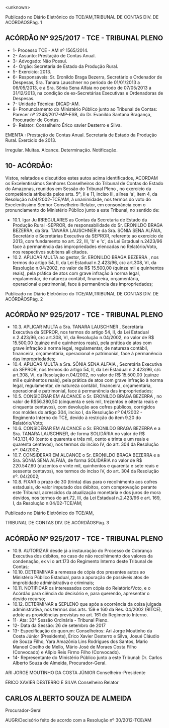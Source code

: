 &lt;unknown&gt;

Publicado  no  Diário Eletrônico do TCE/AM,TRIBUNAL DE CONTAS DIV. DE  ACÓRDÃOSPág. 1

## ACÓRDÃO Nº 925/2017 - TCE - TRIBUNAL PLENO

- 1- Processo TCE - AM nº 1565/2014.
- 2- Assunto: Prestação de Contas Anual.
- 3- Advogado: Não Possui.
- 4- Órgão: Secretaria de Estado da Produção Rural.
- 5- Exercício: 2013.
- 6- Responsáveis: Sr.  Eronildo  Braga  Bezerra,  Secretário  e  Ordenador  de  Despesas, Sra. Tanara Lauschner no período de 01/01/2013 a 06/05/2013, e a Sra. Sônia Sena Alfaia no período de 07/05/2013  a  31/12/2013,  na  condição  de  ex-Secretárias Executivas e Ordenadoras de Despesas.
- 7- Unidade Técnica: DICAD-AM.
- 8- Pronunciamento  do Ministério  Público  junto  ao Tribunal  de Contas: Parecer  nº 2248/2017-MP-ESB, do Dr. Evanildo Santana Bragança, Procurador de Contas.
- 9- Relator: Conselheiro Érico xavier Desterro e Silva.

EMENTA :  Prestação  de  Contas  Anual.  Secretaria de Estado da Produção Rural. Exercício de 2013.

Irregular. Multas. Alcance. Determinação. Notificação.

## 10-  ACÓRDÃO:

Vistos, relatados e discutidos estes autos acima identificados, ACORDAM os Excelentíssimos Senhores Conselheiros do Tribunal de Contas do Estado do Amazonas, reunidos em Sessão do Tribunal Pleno , no exercício da competência atribuída pelos arts. 5º, II e 11, inciso III, alínea 'a', item 4, da Resolução n.04/2002-TCE/AM, à unanimidade, nos termos do voto do Excelentíssimo Senhor Conselheiro-Relator, em consonância com o pronunciamento do Ministério Público junto a este Tribunal, no sentido de:

- 10.1. lgar Ju IRREGULARES as Contas da Secretaria de Estado da Produção Rural -SEPROR,  de  responsabilidade  do  Sr. ERONILDO  BRAGA BEZERRA, da  Sra. TANARA LAUSCHNER e  da  Sra. SÔNIA  SENA ALFAIA, Secretário  e  Secretárias  Executiva  da  SEPROR,  referente  ao exercício  de  2013,  com  fundamento  no  art.  22,  III,  'b'  e  'c',  da  Lei Estadual n.2423/96 face à permanência das impropriedades elencadas no Relatório/Voto, nos respectivos subitens ali citados.
- 10.2.  APLICAR MULTA ao  gestor,  Sr. ERONILDO BRAGA BEZERRA ,  nos termos  do  artigo  54,  II,  da  Lei  Estadual  n.2.423/96,  c/c  art.308,  VI,  da Resolução n.04/2002, no valor de R$ 15.500,00 (quinze mil e quinhentos reais), pela prática de atos com grave infração à norma legal, regulamentar, de natureza contábil, financeira, orçamentária, operacional e patrimonial, face à permanência das impropriedades;

Publicado  no  Diário Eletrônico do TCE/AM,TRIBUNAL DE CONTAS DIV. DE  ACÓRDÃOSPág. 2

## ACÓRDÃO Nº 925/2017 - TCE - TRIBUNAL PLENO

- 10.3.  APLICAR MULTA a  Sra. TANARA LAUSCHNER ,  Secretária Executiva da SEPROR, nos termos do artigo 54, II, da Lei Estadual n.2.423/96, c/c art.308,  VI, da Resolução n.04/2002, no valor de R$  15.500,00 (quinze mil e quinhentos reais), pela prática de atos com grave infração à norma legal, regulamentar, de natureza contábil, financeira, orçamentária, operacional e patrimonial, face à permanência das impropriedades;
- 10.4.  APLICAR MULTA a Sra. SÔNIA SENA ALFAIA , Secretária Executiva da SEPROR, nos  termos  do  artigo  54,  II,  da  Lei  Estadual  n.2.423/96,  c/c art.308,  VI, da Resolução n.04/2002, no valor de R$  15.500,00 (quinze mil e quinhentos reais), pela prática de atos com grave infração à norma legal, regulamentar, de natureza contábil, financeira, orçamentária, operacional e patrimonial, face à permanência das impropriedades;
- 10.5. CONSIDERAR EM ALCANCE o Sr. ERONILDO BRAGA BEZERRA , no valor  de  R$56.380,50  (cinquenta  e  seis  mil,  trezentos  e  oitenta  reais  e cinquenta centavos), com devolução aos cofres públicos, corrigidos nos moldes  do  artigo  304,  inciso  I,  da  Resolução  nº  04/2002  -  Regimento Interno do TCE, devido à restrição do item 9.20 do Relatório/Voto;
- 10.6. CONSIDERAR EM ALCANCE o Sr. ERONILDO BRAGA BEZERRA e a Sra. TANARA  LAUSCHNER, de  forma SOLIDÁRIA no  valor  de  R$ 143.131,40  (cento  e  quarenta  e  três  mil,  cento  e  trinta  e  um  reais  e quarenta centavos), nos termos do inciso IV, do art. 304 da Resolução nº. 04/2002;
- 10.7.  CONSIDERAR EM ALCANCE o Sr. ERONILDO BRAGA BEZERRA e a Sra. SÔNIA  SENA  ALFAIA, de  forma SOLIDÁRIA no  valor  de  R$ 220.547,60  (duzentos  e  vinte  mil,  quinhentos  e  quarenta  e  sete  reais  e sessenta centavos), nos termos do inciso IV, do art. 304 da Resolução nº. 04/2002;
- 10.8.  FIXAR o prazo  de  30  (trinta)  dias  para  o  recolhimento  aos  cofres estaduais, do valor imputado dos débitos, com comprovação perante este Tribunal,  acrescidos  da  atualização  monetária  e  dos  juros  de  mora devidos, nos termos do art.72, III, da Lei Estadual n.2.423/96 e art. 169, I, da Resolução n.04/02-TCE/AM;

Publicado  no  Diário Eletrônico do TCE/AM,

TRIBUNAL DE CONTAS DIV. DE  ACÓRDÃOSPág. 3

## ACÓRDÃO Nº 925/2017 - TCE - TRIBUNAL PLENO

- 10.9. AUTORIZAR desde já a instauração do Processo de Cobrança Executiva  dos  débitos,  no  caso  de  não  recolhimento  dos  valores  da condenação, ex  vi o  art.173  do  Regimento  Interno  deste  Tribunal  de Contas;
- 10.10. DETERMINAR a  remessa  de cópia  dos  presentes  autos  ao  Ministério Público  Estadual,  para  a  apuração  de  possíveis  atos  de  improbidade administrativa e criminais;
- 10.11. NOTIFICAR os interessados com cópia do Relatório/Voto, e o  Acórdão para ciência do decisório e, para querendo, apresentar o devido recurso;
- 10.12. DETERMINAR a  SEPLENO  que  após  a  ocorrência  da  coisa  julgada administrativa, nos termos dos arts. 159 e 160 da Res. 04/2002 (RITCE), adote as providências previstas no art. 161 do Regimento Interno.
- 11- Ata: 33ª Sessão Ordinária - Tribunal Pleno.
- 12- Data da Sessão: 26 de setembro de 2017
- 13- Especificação  do  quorum: Conselheiros: Ari Jorge Moutinho  da  Costa  Júnior (Presidente),  Érico  Xavier  Desterro  e  Silva,  Josué  Cláudio  de  Souza  Filho,  Yara Amazônia Lins Rodrigues dos Santos,  Mario Manoel Coelho de Mello, Mário José de Moraes Costa Filho (Convocado) e Alípio Reis Firmo Filho (Convocado).
- 14-  Representante  do  Ministério  Público  junto  a  este Tribunal: Dr. Carlos  Alberto Souza de Almeida, Procurador-Geral.

ARI JORGE MOUTINHO DA COSTA JÚNIOR Conselheiro-Presidente

ÉRICO XAVIER DESTERRO E SILVA Conselheiro Relator

## CARLOS ALBERTO SOUZA DE ALMEIDA

Procurador-Geral

AUGR/Decisório feito de acordo com a Resolução nº 30/2012-TCE/AM